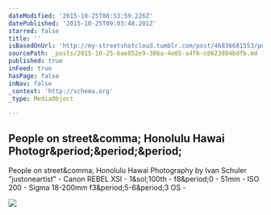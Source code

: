 ```yaml
---
dateModified: '2015-10-25T08:53:59.226Z'
datePublished: '2015-10-25T09:03:48.201Z'
starred: false
title: ''
isBasedOnUrl: 'http://my-streetshotcloud.tumblr.com/post/46836681553/people-on-street-honolulu-hawai-photography-by'
sourcePath: _posts/2015-10-25-6ae852e9-386a-4e05-a4f6-c8623804bdfb.md
published: true
inFeed: true
hasPage: false
inNav: false
_context: 'http://schema.org'
_type: MediaObject

---
```

<article style=""><h1>People on street&amp;comma; Honolulu Hawai Photogr&amp;period;&amp;period;&amp;period;</h1><p>People on street&amp;comma; Honolulu Hawai Photography by Ivan Schuler "justoneartist" - Canon REBEL XSI - 1&amp;sol;100th - f8&amp;period;0 - 51mm - ISO 200 - Sigma 18-200mm f3&amp;period;5-6&amp;period;3 OS -</p><img src="http://40.media.tumblr.com/9c5dbf28b3bebaa2d8e03749ac30c719/tumblr_mkklo9pqKc1rzlmeco1_500.jpg" /></article>